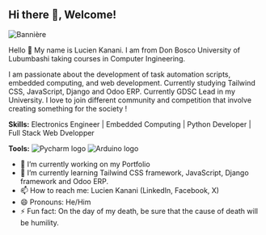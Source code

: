 ## Hi there 👋, Welcome!
![Bannière]()

Hello  👋 My name is Lucien Kanani. I am from Don Bosco University of Lubumbashi taking courses in Computer Ingineering.

I am passionate about the development of task automation scripts, embedded computing, and web development. Currently studying Tailwind CSS, JavaScript, Django and Odoo ERP.
Currently GDSC Lead in my University.
I love to join different community and competition that involve creating something for the society !

**Skills:**
Electronics Engineer | Embedded Computing | Python Developer | Full Stack Web Dvelopper

**Tools:**
![Pycharm logo](https://www.bing.com/ck/a?!&&p=6a508f051d356b8fJmltdHM9MTcyMjgxNjAwMCZpZ3VpZD0yMGVlNmNmMi0wMTk1LTZkMWQtMWM5My03ODQ1MDAxYzZjODYmaW5zaWQ9NTUwOQ&ptn=3&ver=2&hsh=3&fclid=20ee6cf2-0195-6d1d-1c93-7845001c6c86&u=a1L2ltYWdlcy9zZWFyY2g_cT1sb2dvJTIwcHljaGFybSZGT1JNPUlRRlJCQSZpZD1BRUMzMEYzMThFOTFGMDM1RkJBNDMwM0E4NzUyN0VDQjcwOTJEN0M5&ntb=1) ![Arduino logo](https://www.bing.com/images/search?view=detailV2&ccid=cmt3QzSv&id=F7EB8D275E2820E9F8B5AF38A304B3924EF03238&thid=OIP.cmt3QzSvFYcerMZMmQ-ElAHaHa&mediaurl=https%3a%2f%2f2.bp.blogspot.com%2f-6TyRRuOsTrc%2fXDYP85cqGXI%2fAAAAAAAADBU%2fytqYirLI2e44wArPGi_U5Ew0RNDIXZ3WQCLcBGAs%2fs1600%2farduino-1-logo-png-transparent.png&cdnurl=https%3a%2f%2fth.bing.com%2fth%2fid%2fR.726b774334af15871eacc64c990f8494%3frik%3dODLwTpKzBKM4rw%26pid%3dImgRaw%26r%3d0&exph=1600&expw=1599&q=logo+arduino&simid=608009040287842883&FORM=IRPRST&ck=0150B14F738D777C5240CA838356B94E&selectedIndex=16&itb=1)

- 🔭 I’m currently working on my Portfolio
- 🌱 I’m currently learning Tailwind CSS framework, JavaScript, Django framework and Odoo ERP.
- 📫 How to reach me: Lucien Kanani (LinkedIn, Facebook, X)
- 😄 Pronouns: He/Him
- ⚡ Fun fact: On the day of my death, be sure that the cause of death will be humility.
